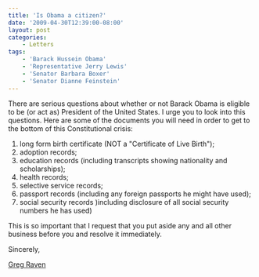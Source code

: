 ```yaml
---
title: 'Is Obama a citizen?'
date: '2009-04-30T12:39:00-08:00'
layout: post
categories:
    - Letters
tags:
    - 'Barack Hussein Obama'
    - 'Representative Jerry Lewis'
    - 'Senator Barbara Boxer'
    - 'Senator Dianne Feinstein'
---
```


There are serious questions about whether or not Barack Obama is eligible to be (or act as) President of the United States. I urge you to look into this questions. Here are some of the documents you will need in order to get to the bottom of this Constitutional crisis:

1. long form birth certificate (NOT a "Certificate of Live Birth");
2. adoption records;
3. education records (including transcripts showing nationality and scholarships);
4. health records;
5. selective service records;
6. passport records (including any foreign passports he might have used);
7. social security records )including disclosure of all social security numbers he has used)

This is so important that I request that you put aside any and all other business before you and resolve it immediately.

Sincerely,

[Greg Raven](https://www.gregraven.org/)